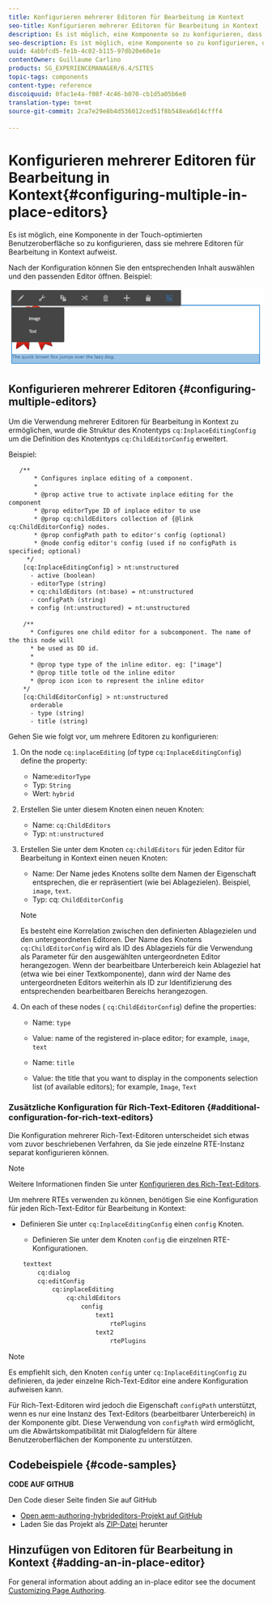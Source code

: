```yaml
---
title: Konfigurieren mehrerer Editoren für Bearbeitung im Kontext
seo-title: Konfigurieren mehrerer Editoren für Bearbeitung in Kontext
description: Es ist möglich, eine Komponente so zu konfigurieren, dass sie mehrere Editoren für Bearbeitung in Kontext aufweist.
seo-description: Es ist möglich, eine Komponente so zu konfigurieren, dass sie mehrere Editoren für Bearbeitung in Kontext aufweist.
uuid: 4abbfcd5-fe1b-4c02-b115-97db20e60e1e
contentOwner: Guillaume Carlino
products: SG_EXPERIENCEMANAGER/6.4/SITES
topic-tags: components
content-type: reference
discoiquuid: 0fac1e4a-f08f-4c46-b070-cb1d5a05b6e0
translation-type: tm+mt
source-git-commit: 2ca7e29e8b4d536012ced51f8b548ea6d14cfff4

---
```



# Konfigurieren mehrerer Editoren für Bearbeitung in Kontext{#configuring-multiple-in-place-editors}

Es ist möglich, eine Komponente in der Touch-optimierten Benutzeroberfläche so zu konfigurieren, dass sie mehrere Editoren für Bearbeitung in Kontext aufweist.

Nach der Konfiguration können Sie den entsprechenden Inhalt auswählen und den passenden Editor öffnen. Beispiel:

![chlimage_1-8](assets/chlimage_1-8.png)

## Konfigurieren mehrerer Editoren {#configuring-multiple-editors}

Um die Verwendung mehrerer Editoren für Bearbeitung in Kontext zu ermöglichen, wurde die Struktur des Knotentyps `cq:InplaceEditingConfig` um die Definition des Knotentyps `cq:ChildEditorConfig` erweitert.

Beispiel:

```
   /**
       * Configures inplace editing of a component.
       *
       * @prop active true to activate inplace editing for the component
       * @prop editorType ID of inplace editor to use
       * @prop cq:childEditors collection of {@link cq:ChildEditorConfig} nodes.
       * @prop configPath path to editor's config (optional)
       * @node config editor's config (used if no configPath is specified; optional)
     */
    [cq:InplaceEditingConfig] > nt:unstructured
      - active (boolean)
      - editorType (string)
      + cq:childEditors (nt:base) = nt:unstructured
      - configPath (string)
      + config (nt:unstructured) = nt:unstructured

    /**
      * Configures one child editor for a subcomponent. The name of the this node will
      * be used as DD id.
      *
      * @prop type type of the inline editor. eg: ["image"]
      * @prop title totle od the inline editor
      * @prop icon icon to represent the inline editor
    */
    [cq:ChildEditorConfig] > nt:unstructured
      orderable
      - type (string)
      - title (string)
```

Gehen Sie wie folgt vor, um mehrere Editoren zu konfigurieren:

1. On the node `cq:inplaceEditing` (of type `cq:InplaceEditingConfig`) define the property:

   * Name:`editorType`
   * Typ: `String`
   * Wert: `hybrid`

1. Erstellen Sie unter diesem Knoten einen neuen Knoten:

   * Name: `cq:ChildEditors`
   * Typ: `nt:unstructured`

1. Erstellen Sie unter dem Knoten `cq:childEditors` für jeden Editor für Bearbeitung in Kontext einen neuen Knoten:

   * Name: Der Name jedes Knotens sollte dem Namen der Eigenschaft entsprechen, die er repräsentiert (wie bei Ablagezielen). Beispiel, `image`, `text`.
   * Typ: cq: `ChildEditorConfig`
   >[!NOTE]
   >
   >Es besteht eine Korrelation zwischen den definierten Ablagezielen und den untergeordneten Editoren. Der Name des Knotens `cq:ChildEditorConfig` wird als ID des Ablageziels für die Verwendung als Parameter für den ausgewählten untergeordneten Editor herangezogen. Wenn der bearbeitbare Unterbereich kein Ablageziel hat (etwa wie bei einer Textkomponente), dann wird der Name des untergeordneten Editors weiterhin als ID zur Identifizierung des entsprechenden bearbeitbaren Bereichs herangezogen.

1. On each of these nodes ( `cq:ChildEditorConfig`) define the properties:

   * Name: `type`
   * Value: name of the registered in-place editor; for example, `image`, `text`

   * Name: `title`
   * Value: the title that you want to display in the components selection list (of available editors); for example, `Image`, `Text`

### Zusätzliche Konfiguration für Rich-Text-Editoren {#additional-configuration-for-rich-text-editors}

Die Konfiguration mehrerer Rich-Text-Editoren unterscheidet sich etwas vom zuvor beschriebenen Verfahren, da Sie jede einzelne RTE-Instanz separat konfigurieren können.

>[!NOTE]
>
>Weitere Informationen finden Sie unter [Konfigurieren des Rich-Text-Editors](/help/sites-administering/rich-text-editor.md).

Um mehrere RTEs verwenden zu können, benötigen Sie eine Konfiguration für jeden Rich-Text-Editor für Bearbeitung in Kontext:

* Definieren Sie unter `cq:InplaceEditingConfig` einen `config` Knoten.

   * Definieren Sie unter dem Knoten `config` die einzelnen RTE-Konfigurationen.

```xml
    texttext
        cq:dialog
        cq:editConfig
            cq:inplaceEditing
                cq:childEditors
                    config
                        text1
                            rtePlugins
                        text2
                            rtePlugins
```

>[!NOTE]
>
>Es empfiehlt sich, den Knoten `config` unter `cq:InplaceEditingConfig` zu definieren, da jeder einzelne Rich-Text-Editor eine andere Konfiguration aufweisen kann.
>
>Für Rich-Text-Editoren wird jedoch die Eigenschaft `configPath` unterstützt, wenn es nur eine Instanz des Text-Editors (bearbeitbarer Unterbereich) in der Komponente gibt. Diese Verwendung von `configPath` wird ermöglicht, um die Abwärtskompatibilität mit Dialogfeldern für ältere Benutzeroberflächen der Komponente zu unterstützen.

## Codebeispiele {#code-samples}

**CODE AUF GITHUB**

Den Code dieser Seite finden Sie auf GitHub

* [Open aem-authoring-hybrideditors-Projekt auf GitHub](https://github.com/Adobe-Marketing-Cloud/aem-authoring-hybrideditors)
* Laden Sie das Projekt als [ZIP-Datei](https://github.com/Adobe-Marketing-Cloud/aem-authoring-hybrideditors/archive/master.zip) herunter

## Hinzufügen von Editoren für Bearbeitung in Kontext {#adding-an-in-place-editor}

For general information about adding an in-place editor see the document [Customizing Page Authoring](/help/sites-developing/customizing-page-authoring-touch.md#add-new-in-place-editor).
